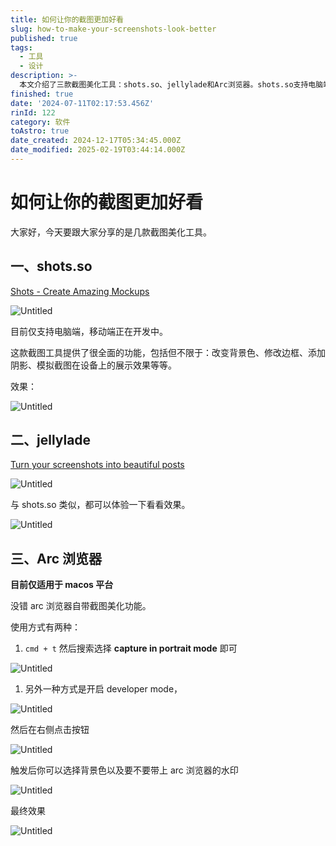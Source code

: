```yaml
---
title: 如何让你的截图更加好看
slug: how-to-make-your-screenshots-look-better
published: true
tags:
  - 工具
  - 设计
description: >-
  本文介绍了三款截图美化工具：shots.so、jellylade和Arc浏览器。shots.so支持电脑端，提供多种美化功能，如改变背景色、添加阴影等。jellylade同样可以将截图转化为美观的帖子。Arc浏览器则是一款macOS平台上的浏览器，内置截图美化功能，用户可以通过快捷键或开发者模式进行截图美化，并可自定义背景色和水印。这些工具均能帮助用户提升截图的美观度和专业性。
finished: true
date: '2024-07-11T02:17:53.456Z'
rinId: 122
category: 软件
toAstro: true
date_created: 2024-12-17T05:34:45.000Z
date_modified: 2025-02-19T03:44:14.000Z
---
```


# 如何让你的截图更加好看

大家好，今天要跟大家分享的是几款截图美化工具。

## 一、shots.so

[Shots - Create Amazing Mockups](<https://www.shots.so/>)

![Untitled](<https://pictures.kazoottt.top/2024/02/20240225-2d3f0e52beafd80331b3c8e048547045.png>)

目前仅支持电脑端，移动端正在开发中。

这款截图工具提供了很全面的功能，包括但不限于：改变背景色、修改边框、添加阴影、模拟截图在设备上的展示效果等等。

效果：

![Untitled](<https://pictures.kazoottt.top/2024/02/20240225-6791524efb85adf7826ae794fc2f723a.png>)

## 二、jellylade

[Turn your screenshots into beautiful posts](<https://app.jellylade.com/>)

![Untitled](<https://pictures.kazoottt.top/2024/02/20240225-82aa80c8b5a357de11750faf12b1703a.png>)

与 shots.so 类似，都可以体验一下看看效果。

![Untitled](<https://pictures.kazoottt.top/2024/02/20240225-9a49aef555390eaf92a5647d592769be.jpeg>)

## 三、Arc 浏览器

**目前仅适用于 macos 平台**

没错 arc 浏览器自带截图美化功能。

使用方式有两种：

1. `cmd + t` 然后搜索选择 **capture in portrait mode** 即可

![Untitled](<https://pictures.kazoottt.top/2024/02/20240225-2249830743a1eb711120a269f14a1901.png>)

1. 另外一种方式是开启 developer mode，

![Untitled](<https://pictures.kazoottt.top/2024/02/20240225-202a3577ed0433710c02b1d567f4cb20.png>)

然后在右侧点击按钮

![Untitled](<https://pictures.kazoottt.top/2024/02/20240225-a04995922000f6d88e24f045d13b828f.png>)

触发后你可以选择背景色以及要不要带上 arc 浏览器的水印

![Untitled](<https://pictures.kazoottt.top/2024/02/20240225-06de8c20aa0ba6d80a243acb5cf0bf3e.png>)

最终效果

![Untitled](<https://pictures.kazoottt.top/2024/02/20240225-1f3df06697ecb0ced94049e713dcf14f.png>)
